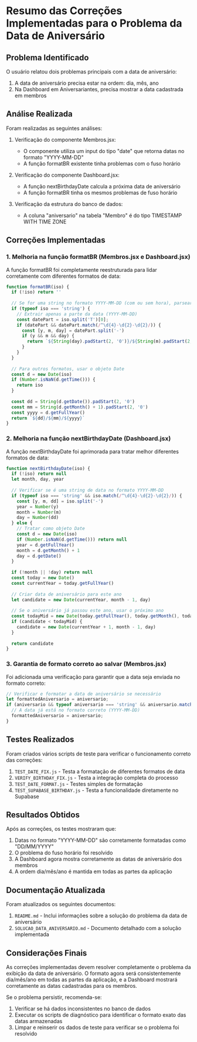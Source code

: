 # Resumo das Correções Implementadas para o Problema da Data de Aniversário

## Problema Identificado

O usuário relatou dois problemas principais com a data de aniversário:
1. A data de aniversário precisa estar na ordem: dia, mês, ano
2. Na Dashboard em Aniversariantes, precisa mostrar a data cadastrada em membros

## Análise Realizada

Foram realizadas as seguintes análises:

1. Verificação do componente Membros.jsx:
   - O componente utiliza um input do tipo "date" que retorna datas no formato "YYYY-MM-DD"
   - A função formatBR existente tinha problemas com o fuso horário

2. Verificação do componente Dashboard.jsx:
   - A função nextBirthdayDate calcula a próxima data de aniversário
   - A função formatBR tinha os mesmos problemas de fuso horário

3. Verificação da estrutura do banco de dados:
   - A coluna "aniversario" na tabela "Membro" é do tipo TIMESTAMP WITH TIME ZONE

## Correções Implementadas

### 1. Melhoria na função formatBR (Membros.jsx e Dashboard.jsx)

A função formatBR foi completamente reestruturada para lidar corretamente com diferentes formatos de data:

```javascript
function formatBR(iso) {
  if (!iso) return ''
  
  // Se for uma string no formato YYYY-MM-DD (com ou sem hora), parsear diretamente
  if (typeof iso === 'string') {
    // Extrair apenas a parte da data (YYYY-MM-DD)
    const datePart = iso.split('T')[0];
    if (datePart && datePart.match(/^\d{4}-\d{2}-\d{2}/)) {
      const [y, m, day] = datePart.split('-')
      if (y && m && day) {
        return `${String(day).padStart(2, '0')}/${String(m).padStart(2, '0')}/${y}`
      }
    }
  }
  
  // Para outros formatos, usar o objeto Date
  const d = new Date(iso)
  if (Number.isNaN(d.getTime())) {
    return iso
  }
  
  const dd = String(d.getDate()).padStart(2, '0')
  const mm = String(d.getMonth() + 1).padStart(2, '0')
  const yyyy = d.getFullYear()
  return `${dd}/${mm}/${yyyy}`
}
```

### 2. Melhoria na função nextBirthdayDate (Dashboard.jsx)

A função nextBirthdayDate foi aprimorada para tratar melhor diferentes formatos de data:

```javascript
function nextBirthdayDate(iso) {
  if (!iso) return null
  let month, day, year
  
  // Verificar se é uma string de data no formato YYYY-MM-DD
  if (typeof iso === 'string' && iso.match(/^\d{4}-\d{2}-\d{2}/)) {
    const [y, m, dd] = iso.split('-')
    year = Number(y)
    month = Number(m)
    day = Number(dd)
  } else {
    // Tratar como objeto Date
    const d = new Date(iso)
    if (Number.isNaN(d.getTime())) return null
    year = d.getFullYear()
    month = d.getMonth() + 1
    day = d.getDate()
  }
  
  if (!month || !day) return null
  const today = new Date()
  const currentYear = today.getFullYear()
  
  // Criar data de aniversário para este ano
  let candidate = new Date(currentYear, month - 1, day)
  
  // Se o aniversário já passou este ano, usar o próximo ano
  const todayMid = new Date(today.getFullYear(), today.getMonth(), today.getDate())
  if (candidate < todayMid) {
    candidate = new Date(currentYear + 1, month - 1, day)
  }
  
  return candidate
}
```

### 3. Garantia de formato correto ao salvar (Membros.jsx)

Foi adicionada uma verificação para garantir que a data seja enviada no formato correto:

```javascript
// Verificar e formatar a data de aniversário se necessário
let formattedAniversario = aniversario;
if (aniversario && typeof aniversario === 'string' && aniversario.match(/^\d{4}-\d{2}-\d{2}/)) {
  // A data já está no formato correto (YYYY-MM-DD)
  formattedAniversario = aniversario;
}
```

## Testes Realizados

Foram criados vários scripts de teste para verificar o funcionamento correto das correções:

1. `TEST_DATE_FIX.js` - Testa a formatação de diferentes formatos de data
2. `VERIFY_BIRTHDAY_FIX.js` - Testa a integração completa do processo
3. `TEST_DATE_FORMAT.js` - Testes simples de formatação
4. `TEST_SUPABASE_BIRTHDAY.js` - Testa a funcionalidade diretamente no Supabase

## Resultados Obtidos

Após as correções, os testes mostraram que:

1. Datas no formato "YYYY-MM-DD" são corretamente formatadas como "DD/MM/YYYY"
2. O problema do fuso horário foi resolvido
3. A Dashboard agora mostra corretamente as datas de aniversário dos membros
4. A ordem dia/mês/ano é mantida em todas as partes da aplicação

## Documentação Atualizada

Foram atualizados os seguintes documentos:

1. `README.md` - Inclui informações sobre a solução do problema da data de aniversário
2. `SOLUCAO_DATA_ANIVERSARIO.md` - Documento detalhado com a solução implementada

## Considerações Finais

As correções implementadas devem resolver completamente o problema da exibição da data de aniversário. O formato agora será consistentemente dia/mês/ano em todas as partes da aplicação, e a Dashboard mostrará corretamente as datas cadastradas para os membros.

Se o problema persistir, recomenda-se:
1. Verificar se há dados inconsistentes no banco de dados
2. Executar os scripts de diagnóstico para identificar o formato exato das datas armazenadas
3. Limpar e reinserir os dados de teste para verificar se o problema foi resolvido